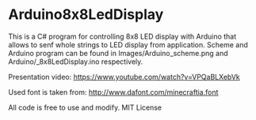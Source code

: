 # Arduino8x8LedDisplay
This is a C# program for controlling 8x8 LED display with Arduino that allows to senf whole strings to LED display from application.
Scheme and Arduino program can be found in Images/Arduino_scheme.png and Arduino/_8x8LedDisplay.ino respectively.

Presentation video: https://www.youtube.com/watch?v=VPQaBLXebVk

Used font is taken from: http://www.dafont.com/minecraftia.font

All code is free to use and modify. MIT License